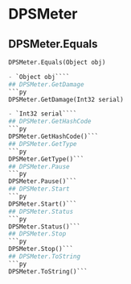 # DPSMeter

## DPSMeter.Equals
```py
DPSMeter.Equals(Object obj)

- `Object obj````
## DPSMeter.GetDamage
```py
DPSMeter.GetDamage(Int32 serial)

- `Int32 serial````
## DPSMeter.GetHashCode
```py
DPSMeter.GetHashCode()```
## DPSMeter.GetType
```py
DPSMeter.GetType()```
## DPSMeter.Pause
```py
DPSMeter.Pause()```
## DPSMeter.Start
```py
DPSMeter.Start()```
## DPSMeter.Status
```py
DPSMeter.Status()```
## DPSMeter.Stop
```py
DPSMeter.Stop()```
## DPSMeter.ToString
```py
DPSMeter.ToString()```